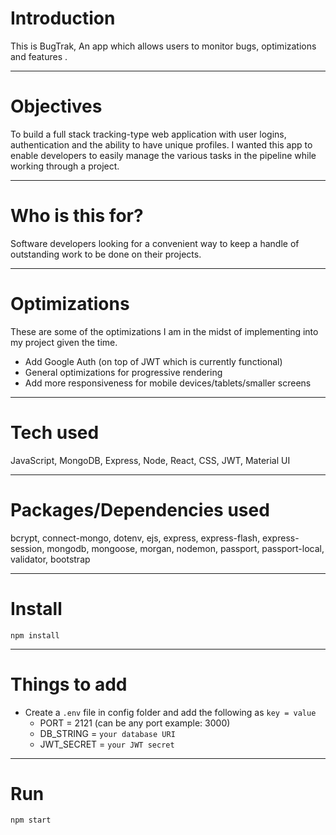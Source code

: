 # Introduction

This is BugTrak, An app which allows users to monitor bugs, optimizations and features .

---

# Objectives

To build a full stack tracking-type web application with user logins, authentication and the ability to have unique profiles. I wanted this app to enable developers to easily manage the various tasks in the pipeline while working through a project.

---

# Who is this for? 

Software developers looking for a convenient way to keep a handle of outstanding work to be done on their projects.

---

# Optimizations 

  These are some of the optimizations I am in the midst of implementing into my project given the time.
  
- Add Google Auth (on top of JWT which is currently functional)
- General optimizations for progressive rendering
- Add more responsiveness for mobile devices/tablets/smaller screens

---

# Tech used 

JavaScript, MongoDB, Express, Node, React, CSS, JWT, Material UI

---

# Packages/Dependencies used 

bcrypt, connect-mongo, dotenv, ejs, express, express-flash, express-session, mongodb, mongoose, morgan, nodemon, passport, passport-local, validator, bootstrap

---

# Install

`npm install`

---

# Things to add

- Create a `.env` file in config folder and add the following as `key = value`
  - PORT = 2121 (can be any port example: 3000)
  - DB_STRING = `your database URI`
  - JWT_SECRET = `your JWT secret`

---

# Run

`npm start`
